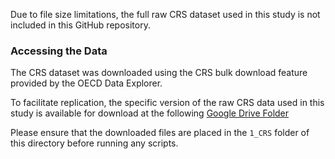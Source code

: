 Due to file size limitations, the full raw CRS dataset used in this study is not included in this GitHub repository.

### Accessing the Data
The CRS dataset was downloaded using the CRS bulk download feature provided by the OECD Data Explorer.

To facilitate replication, the specific version of the raw CRS data used in this study is available for download at the following [Google Drive Folder](https://drive.google.com/drive/folders/1AP27d_cr_gGoVFl0KzjeRMoY1T2TmYUd?usp=sharing)

Please ensure that the downloaded files are placed in the `1_CRS` folder of this directory before running any scripts.
